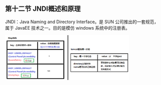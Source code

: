 ## 第十二节 JNDI概述和原理

JNDI：Java Naming and Directory Interface。是 SUN 公司推出的一套规范，属于 JavaEE 技术之一。目的是模仿 windows 系统中的注册表。

<img src="./img1/17-JNDI.png" width=400>


